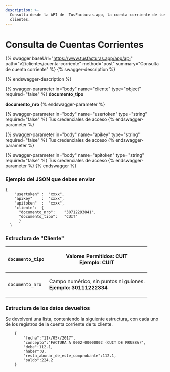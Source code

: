```yaml
---
description: >-
  Consulta desde la API de  TusFacturas.app, la cuenta corriente de tus
  clientes.
---
```


# Consulta de Cuentas Corrientes

{% swagger baseUrl="https://www.tusfacturas.app/app/api" path="v2/clientes/cuenta-corriente" method="post" summary="Consulta de cuenta corriente" %}
{% swagger-description %}

{% endswagger-description %}

{% swagger-parameter in="body" name="cliente" type="object" required="false" %}
**documento\_tipo**

**documento\_nro**
{% endswagger-parameter %}

{% swagger-parameter in="body" name="usertoken" type="string" required="false" %}
Tus credenciales de acceso
{% endswagger-parameter %}

{% swagger-parameter in="body" name="apikey" type="string" required="false" %}
Tus credenciales de acceso
{% endswagger-parameter %}

{% swagger-parameter in="body" name="apitoken" type="string" required="false" %}
Tus credenciales de acceso
{% endswagger-parameter %}
{% endswagger %}

### Ejemplo del JSON que debes enviar

```
{
    "usertoken" :  "xxxx",
    "apikey"    :  "xxxx",    
    "apitoken"  :  "xxxx",    
    "cliente":  {       
      "documento_nro":    "30712293841",
      "documento_tipo":   "CUIT"
      }
  }
```

### Estructura de "Cliente"

| `documento_tipo` | <p>Valores Permitidos: <strong>CUIT</strong><br><strong>Ejemplo: CUIT</strong></p>     |
| ---------------- | -------------------------------------------------------------------------------------- |
| `documento_nro`  | <p>Campo numérico, sin puntos ni guiones.<br><strong>Ejemplo: 30111222334</strong></p> |

### Estructura de los datos devueltos

Se devolverá una lista, conteniendo la siguiente estructura, con cada uno de los registros de la cuenta corriente de tu cliente.

```
    {
        "fecha":"11\/05\/2017",
        "concepto":"FACTURA A 0002-00000002 (CUIT DE PRUEBA)",
        "debe":112.1,
        "haber":0,
        "resta_abonar_de_este_comprobante":112.1,
        "saldo":224.2
    }
```
